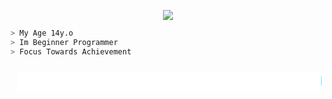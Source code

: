 <p align="center">
  <img src="https://app.finvxl.rf.gd/file/eThTLgOlbHz1.gif" /></>
</p>

```bash
> My Age 14y.o
> Im Beginner Programmer
> Focus Towards Achievement
```

<div class="d-flex justify-content-between">
<marquee bgcolor="#fff" style="margin-right: 6px; margin-left: 10px; margin-top: 10px;margin-bottom: 12px; border-radius: 5px;letter-spacing: 3px; font-family:arial; font-size:20px; color:#65DEFF; padding-top: 4px;padding-bottom: 4px;">hivvduhfdseyuhv</marquee>
</div>	


